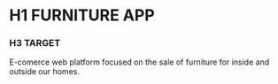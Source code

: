# H1 FURNITURE APP 

### H3 TARGET
E-comerce web platform focused on the sale of furniture for inside and outside our homes.


